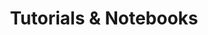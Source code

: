 ---
title: "Tutorials & Notebooks"
linkTitle: "Tutorials & Notebooks"
weight: 30
type: docs-root
notoc: true
menu:
  main:
    weight: 30
---